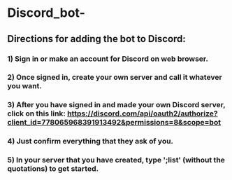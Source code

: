 # Discord_bot-

## Directions for adding the bot to Discord:

### 1) Sign in or make an account for Discord on web browser.
### 2) Once signed in, create your own server and call it whatever you want.
### 3) After you have signed in and made your own Discord server, click on this link: https://discord.com/api/oauth2/authorize?client_id=778065968391913492&permissions=8&scope=bot
### 4) Just confirm everything that they ask of you.
### 5) In your server that you have created, type ';list' (without the quotations) to get started.